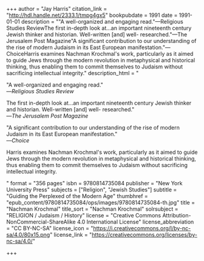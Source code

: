 +++
author = "Jay Harris"
citation_link = "http://hdl.handle.net/2333.1/tmpg4gx5"
bookpubdate = 1991
date = 1991-01-01
description = "\"A well-organized and engaging read.\"—Religious Studies ReviewThe first in-depth look at...an important nineteenth century Jewish thinker and historian. Well-written [and] well- researched.\"—The Jerusalem Post Magazine\"A significant contribution to our understanding of the rise of modern Judaism in its East European manifestation.\"—ChoiceHarris examines Nachman Krochmal's work, particularly as it aimed to guide Jews through the modern revolution in metaphysical and historical thinking, thus enabling them to commit themselves to Judaism without sacrificing intellectual integrity."
description_html = "<p>\"A well-organized and engaging read.\"<BR>—<I>Religious Studies Review</I></p><p>The first in-depth look at...an important nineteenth century Jewish thinker and historian. Well-written [and] well- researched.\"<BR>—<I>The Jerusalem Post Magazine</I></p><p>\"A significant contribution to our understanding of the rise of modern Judaism in its East European manifestation.\"<BR>—<I>Choice</I></p><p>Harris examines Nachman Krochmal's work, particularly as it aimed to guide Jews through the modern revolution in metaphysical and historical thinking, thus enabling them to commit themselves to Judaism without sacrificing intellectual integrity.</p>"
format = "356 pages"
isbn = 9780814735084
publisher = "New York University Press"
subjects = ["Religion", "Jewish Studies"]
subtitle = "Guiding the Perplexed of the Modern Age"
thumbhref = "epub_content/9780814735084/ops/images/9780814735084-th.jpg"
title = "Nachman Krochmal"
title_sort = "Nachman Krochmal"
solrsubject = "RELIGION / Judaism / History"
license = "Creative Commons Attribution-NonCommercial-ShareAlike 4.0 International License"
license_abbreviation = "CC BY-NC-SA"
license_icon = "https://i.creativecommons.org/l/by-nc-sa/4.0/80x15.png"
license_link = "https://creativecommons.org/licenses/by-nc-sa/4.0/"

+++
